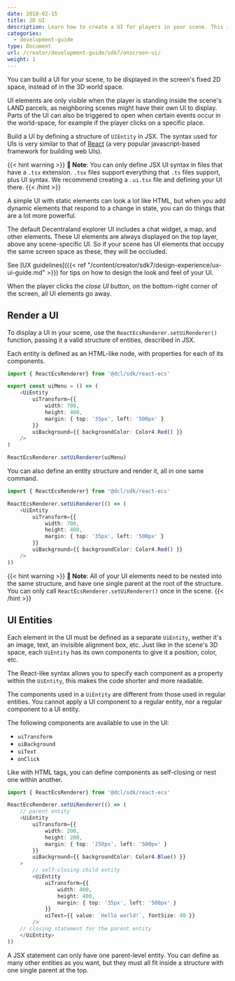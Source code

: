 ```yaml
---
date: 2018-02-15
title: 2D UI
description: Learn how to create a UI for players in your scene. This is useful, for example, to display game-related information.
categories:
  - development-guide
type: Document
url: /creator/development-guide/sdk7/onscreen-ui/
weight: 1
---
```



You can build a UI for your scene, to be displayed in the screen's fixed 2D space, instead of in the 3D world space.

UI elements are only visible when the player is standing inside the scene's LAND parcels, as neighboring scenes might have their own UI to display. Parts of the UI can also be triggered to open when certain events occur in the world-space, for example if the player clicks on a specific place.

Build a UI by defining a structure of `UIEntity` in JSX. The syntax used for UIs is very similar to that of [React](https://reactjs.org/) (a very popular javascript-based framework for building web UIs).

{{< hint warning >}}
**📔 Note**:  You can only define JSX UI syntax in files that have a `.tsx` extension. `.tsx` files support everything that `.ts` files support, plus UI syntax. We recommend creating a `.ui.tsx` file and defining your UI there. 
{{< /hint >}}

A simple UI with static elements can look a lot like HTML, but when you add dynamic elements that respond to a change in state, you can do things that are a lot more powerful.

The default Decentraland explorer UI includes a chat widget, a map, and other elements. These UI elements are always displayed on the top layer, above any scene-specific UI. So if your scene has UI elements that occupy the same screen space as these, they will be occluded.

See [UX guidelines]({{< ref "/content/creator/sdk7/design-experience/ux-ui-guide.md" >}}) for tips on how to design the look and feel of your UI.

<!-- TODO: Should I call it JSX? any better name?? -->

When the player clicks the _close UI_ button, on the bottom-right corner of the screen, all UI elements go away.


## Render a UI

To display a UI in your scene, use the `ReactEcsRenderer.setUiRenderer()` function, passing it a valid structure of entities, described in JSX.

Each entity is defined as an HTML-like node, with properties for each of its components.

```ts
import { ReactEcsRenderer} from '@dcl/sdk/react-ecs'

export const uiMenu = () => (
	<UiEntity
		uiTransform={{
			width: 700,
			height: 400,
			margin: { top: '35px', left: '500px' }
		}}
		uiBackground={{ backgroundColor: Color4.Red() }}
	/>
)

ReactEcsRenderer.setUiRenderer(uiMenu)
```

You can also define an entity structure and render it, all in one same command.

```ts
import { ReactEcsRenderer} from '@dcl/sdk/react-ecs'

ReactEcsRenderer.setUiRenderer(() => (
	<UiEntity
		uiTransform={{
			width: 700,
			height: 400,
			margin: { top: '35px', left: '500px' }
		}}
		uiBackground={{ backgroundColor: Color4.Red() }}
	/>
))
```

{{< hint warning >}}
**📔 Note**:  All of your UI elements need to be nested into the same structure, and have one single parent at the root of the structure. You can only call `ReactEcsRenderer.setUiRenderer()` once in the scene.
{{< /hint >}}

## UI Entities

Each element in the UI must be defined as a separate `UiEntity`, wether it's an image, text, an invisible alignment box, etc. Just like in the scene's 3D space, each `UiEntity` has its own components to give it a position, color, etc.

The React-like syntax allows you to specify each component as a property within the `UiEntity`, this makes the code shorter and more readable.

The components used in a `UiEntity` are different from those used in regular entities. You cannot apply a UI component to a regular entity, nor a regular component to a UI entity.

The following components are available to use in the UI:

- `uiTransform`
- `uiBackground`
- `uiText`
- `onClick`

Like with HTML tags, you can define components as self-closing or nest one within another.

```ts
import { ReactEcsRenderer} from '@dcl/sdk/react-ecs'

ReactEcsRenderer.setUiRenderer(() => (
	// parent entity
	<UiEntity
		uiTransform={{
			width: 200,
			height: 200,
			margin: { top: '250px', left: '500px' }
		}}
		uiBackground={{ backgroundColor: Color4.Blue() }}
	>
		// self-closing child entity
		<UiEntity
			uiTransform={{
				width: 400,
				height: 400,
				margin: { top: '35px', left: '500px' }
			}}
			uiText={{ value: `Hello world!`, fontSize: 40 }}
		/>
	// closing statement for the parent entity
	</UiEntity>
))
```

A JSX statement can only have one parent-level entity. You can define as many other entities as you want, but they must all fit inside a structure with one single parent at the top.







